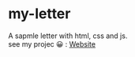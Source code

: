 # my-letter
A sapmle letter with html, css and js. <br>
see my projec 😀 : [Website](https://e-salehipanah.github.io/my-letter/)
